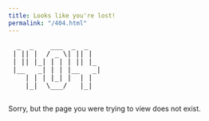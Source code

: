 ```yaml
---
title: Looks like you're lost!
permalink: "/404.html"
---
```


<pre>
  _  _    ___  _  _
 | || |  / _ \| || |
 | || |_| | | | || |_
 |__   _| | | |__   _|
    | | | |_| |  | |
    |_|  \___/   |_|

</pre>
Sorry, but the page you were trying to view does not exist.
